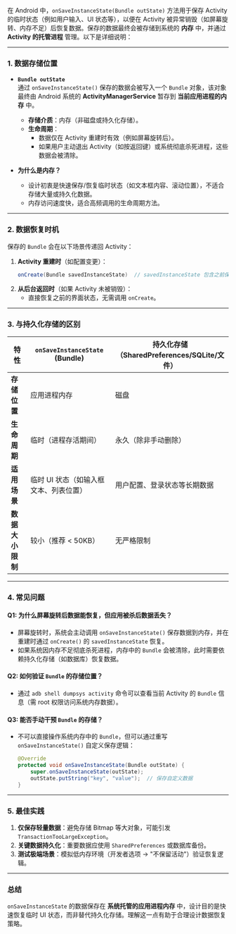 在 Android 中，`onSaveInstanceState(Bundle outState)` 方法用于保存 Activity 的临时状态（例如用户输入、UI 状态等），以便在 Activity 被异常销毁（如屏幕旋转、内存不足）后恢复数据。保存的数据最终会被存储到系统的 **内存** 中，并通过 **Activity 的托管进程** 管理。以下是详细说明：

---

### **1. 数据存储位置**
- **`Bundle outState`**  
  通过 `onSaveInstanceState()` 保存的数据会被写入一个 `Bundle` 对象，该对象最终由 Android 系统的 **ActivityManagerService** 暂存到 **当前应用进程的内存** 中。  
  - **存储介质**：内存（非磁盘或持久化存储）。  
  - **生命周期**：  
    - 数据仅在 Activity 重建时有效（例如屏幕旋转后）。  
    - 如果用户主动退出 Activity（如按返回键）或系统彻底杀死进程，这些数据会被清除。  

- **为什么是内存？**  
  - 设计初衷是快速保存/恢复临时状态（如文本框内容、滚动位置），不适合存储大量或持久化数据。  
  - 内存访问速度快，适合高频调用的生命周期方法。

---

### **2. 数据恢复时机**
保存的 `Bundle` 会在以下场景传递回 Activity：  
1. **Activity 重建时**（如配置变更）：  
   ```java
   onCreate(Bundle savedInstanceState)  // savedInstanceState 包含之前保存的数据
   ```
2. **从后台返回时**（如果 Activity 未被销毁）：  
   - 直接恢复之前的界面状态，无需调用 `onCreate`。

---

### **3. 与持久化存储的区别**
| 特性                | `onSaveInstanceState` (Bundle)           | 持久化存储（SharedPreferences/SQLite/文件） |
|---------------------|------------------------------------------|---------------------------------------------|
| **存储位置**         | 应用进程内存                             | 磁盘                                        |
| **生命周期**         | 临时（进程存活期间）                     | 永久（除非手动删除）                        |
| **适用场景**         | 临时 UI 状态（如输入框文本、列表位置）   | 用户配置、登录状态等长期数据                |
| **数据大小限制**     | 较小（推荐 < 50KB）                      | 无严格限制                                  |

---

### **4. 常见问题**
#### **Q1: 为什么屏幕旋转后数据能恢复，但应用被杀后数据丢失？**  
- 屏幕旋转时，系统会主动调用 `onSaveInstanceState()` 保存数据到内存，并在重建时通过 `onCreate()` 的 `savedInstanceState` 恢复。  
- 如果系统因内存不足彻底杀死进程，内存中的 `Bundle` 会被清除，此时需要依赖持久化存储（如数据库）恢复数据。

#### **Q2: 如何验证 `Bundle` 的存储位置？**  
- 通过 `adb shell dumpsys activity` 命令可以查看当前 Activity 的 `Bundle` 信息（需 root 权限访问系统内存数据）。

#### **Q3: 能否手动干预 `Bundle` 的存储？**  
- 不可以直接操作系统内存中的 `Bundle`，但可以通过重写 `onSaveInstanceState()` 自定义保存逻辑：
  ```java
  @Override
  protected void onSaveInstanceState(Bundle outState) {
      super.onSaveInstanceState(outState);
      outState.putString("key", "value");  // 保存自定义数据
  }
  ```

---

### **5. 最佳实践**
1. **仅保存轻量数据**：避免存储 Bitmap 等大对象，可能引发 `TransactionTooLargeException`。  
2. **关键数据持久化**：重要数据应使用 `SharedPreferences` 或数据库备份。  
3. **测试极端场景**：模拟低内存环境（开发者选项 → "不保留活动"）验证恢复逻辑。

---

### **总结**
`onSaveInstanceState` 的数据保存在 **系统托管的应用进程内存** 中，设计目的是快速恢复临时 UI 状态，而非替代持久化存储。理解这一点有助于合理设计数据恢复策略。
